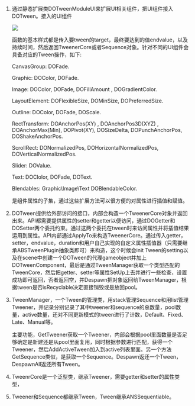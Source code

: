 1. 通过静态扩展类DOTweenModuleUI来扩展UI相关组件，把UI组件接入DOTween。接入的UI组件

   ![](https://i.loli.net/2021/01/15/IErSOCkXo71btAa.png)

   函数的基本样式都是传入要tween的target，最终要达到的值endvalue，以及持续时间，然后返回TweenerCore或者Sequence对象。针对不同的UI组件会具备对应的Tween操作，如下:

   CanvasGroup: DOFade.

   Graphic: DOColor, DOFade.

   Image: DOColor, DOFade, DOFillAmount , DOGradientColor.

   LayoutElement: DOFlexibleSize, DOMinSize, DOPreferredSize.

   Outline: DOColor, DOFade, DOScale.

   RectTransform: DOAnchorPos(XY) , DOAnchorPos3D(XYZ) , DOAnchorMax(Min), DOPivot(XY), DOSizeDelta, DOPunchAnchorPos, DOShakeAnchorPos.

   ScrollRect: DONormalizedPos, DOHorizontalNormalizedPos, DOVerticalNormalizedPos.

   Slider: DOValue.

   Text: DOClolor, DOFade, DOText.

   Blendables: Graphic\Image\Text DOBlendableColor.

   是组件属性的子集，通过这些扩展方法可以很方便的对属性进行插值和赋值。

2. DOTween提供给外部访问的接口，内部会构造一个TweenerCore对象并返回出来。API都需要提供属性的setter和getter以便访问，通过DOGetter和DOSetter两个委托约束。通过这两个委托在tween时来访问属性并将插值结果运用到属性。API内部通过ApplyTo来构造TweenerCore。通过传入getter，setter，endvalue，duration和用户自己实现的自定义属性插值器（只需要继承ABSTweenPlugin抽象类即可）来构造，这个时候会init Tween的setting以及在scene中创建一个DOTween的代理gameobject并加上DOTweenComponent，最后是通过TweenManager获取一个类型匹配的TweenCore，然后把getter、setter等属性SetUp上去并进行一些检查，设置成功即可返回，否者返回空，并Despawn把对象返回给TweenManager，根据tween是否isRecyclable决定直接销毁或是放回pool。

3. TweenManager，一个Tween的管理类，用stack管理Sequence和用list管理Tweener，并记录分别记录了其中tweener和sequence的总数量，pool数量，active数量，还对不同更新模式的tween进行了计数，Default、Fixed、Late、Manual等。

   主要功能，GetTweener获取一个Tweener，内部会根据pool里面数量是否足够确定是新建还是从pool里面复用，同时根据参数进行匹配，获得一个Tweener，然后AddActiveTween加入到active列表里面。另一个方法GetSequence类似，是获取一个Sequence。Despawn返还一个Tween，DespawnAll返还所有Tween。

4. TweenrCore是一个泛型类，继承Tweener，需要getter和setter的属性类型，

5. Tweener和Sequence都继承Tween，Tween继承ANSSequentiable。
